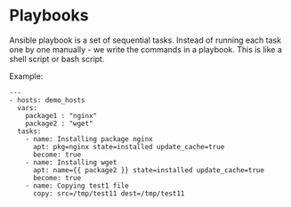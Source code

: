 # Playbooks
  
Ansible playbook is a set of sequential tasks. Instead of running each task one by one manually - we write the commands in a playbook. This is like a shell script or bash script.

Example:

```
---
- hosts: demo_hosts
  vars:
    package1 : "nginx"
    package2 : "wget"
  tasks:
    - name: Installing package nginx
      apt: pkg=nginx state=installed update_cache=true
      become: true
    - name: Installing wget
      apt: name={{ package2 }} state=installed update_cache=true
      become: true
    - name: Copying test1 file
      copy: src=/tmp/test11 dest=/tmp/test11
```
